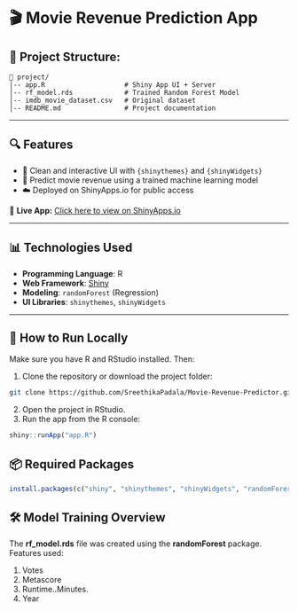 # 🎬 Movie Revenue Prediction App
## 📌 Project Structure:
```
📂 project/
│-- app.R                    # Shiny App UI + Server
│-- rf_model.rds             # Trained Random Forest Model
│-- imdb_movie_dataset.csv   # Original dataset
│-- README.md                # Project documentation

```



---

## 🔍 Features

- 🎨 Clean and interactive UI with `{shinythemes}` and `{shinyWidgets}`
- 🤖 Predict movie revenue using a trained machine learning model
- ☁️ Deployed on ShinyApps.io for public access

🔗 **Live App:** [Click here to view on ShinyApps.io](https://64pj3f-padala-sreethika.shinyapps.io/project/)

---

## 📊 Technologies Used

- **Programming Language**: R
- **Web Framework**: [Shiny](https://shiny.posit.co/)
- **Modeling**: `randomForest` (Regression)
- **UI Libraries**: `shinythemes`, `shinyWidgets`

---

## 🚀 How to Run Locally

Make sure you have R and RStudio installed. Then:

1. Clone the repository or download the project folder:

```bash
git clone https://github.com/SreethikaPadala/Movie-Revenue-Predictor.git
```
2. Open the project in RStudio.
3. Run the app from the R console:
```r
shiny::runApp("app.R")
```

## 📦 Required Packages
```r
install.packages(c("shiny", "shinythemes", "shinyWidgets", "randomForest", "jsonlite", "httr", "dplyr"))
```

## 🛠️ Model Training Overview

The **rf_model.rds** file was created using the **randomForest** package. Features used:

1. Votes
2. Metascore
3. Runtime..Minutes.
4. Year


